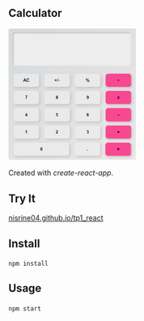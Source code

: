 Calculator
---
<img src="./public/mycalc.png" width="50%" height="50%" />

Created with *create-react-app*.



Try It
---

[nisrine04.github.io/tp1_react](https://nisrine04.github.io/tp1_react/)



Install
---

`npm install`



Usage
---

`npm start`
